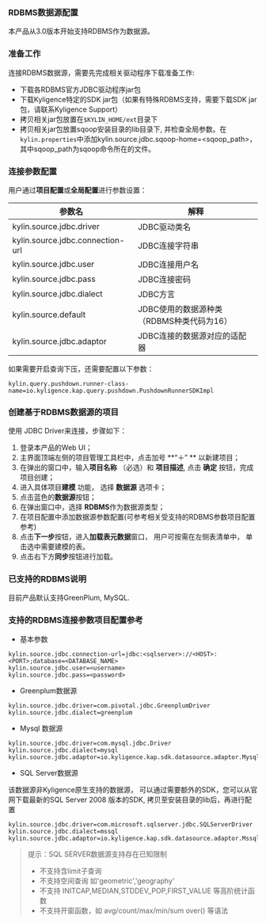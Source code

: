 ### RDBMS数据源配置

本产品从3.0版本开始支持RDBMS作为数据源。

### 准备工作

连接RDBMS数据源，需要先完成相关驱动程序下载准备工作:

- 下载各RDBMS官方JDBC驱动程序jar包
- 下载Kyligence特定的SDK jar包（如果有特殊RDBMS支持，需要下载SDK jar包，请联系Kyligence Support）
- 拷贝相关jar包放置在`$KYLIN_HOME/ext`目录下
- 拷贝相关jar包放置sqoop安装目录的lib目录下, 并检查全局参数。在`kylin.properties`中添加kylin.source.jdbc.sqoop-home=&lt;sqoop_path&gt;，其中sqoop_path为sqoop命令所在的文件。



### 连接参数配置

用户通过**项目配置**或**全局配置**进行参数设置：

| 参数名                           | 解释                                      |
| -------------------------------- | ----------------------------------------- |
| kylin.source.jdbc.driver         | JDBC驱动类名                              |
| kylin.source.jdbc.connection-url | JDBC连接字符串                            |
| kylin.source.jdbc.user           | JDBC连接用户名                            |
| kylin.source.jdbc.pass           | JDBC连接密码                              |
| kylin.source.jdbc.dialect        | JDBC方言                                  |
| kylin.source.default             | JDBC使用的数据源种类（RDBMS种类代码为16） |
| kylin.source.jdbc.adaptor        | JDBC连接的数据源对应的适配器              |

如果需要开启查询下压，还需要配置以下参数：

```properties
kylin.query.pushdown.runner-class-name=io.kyligence.kap.query.pushdown.PushdownRunnerSDKImpl
```



### 创建基于RDBMS数据源的项目

使用 JDBC Driver来连接，步骤如下：

1. 登录本产品的Web UI；
2. 主界面顶端左侧的项目管理工具栏中，点击加号 **“＋” ** 以新建项目；
3. 在弹出的窗口中，输入**项目名称** （必选）和 **项目描述**, 点击 **确定** 按钮，完成项目创建；
4. 进入具体项目**建模** 功能， 选择 **数据源** 选项卡；
5. 点击蓝色的**数据源**按钮；
6. 在弹出窗口中，选择 **RDBMS**作为数据源类型；
7. 在项目配置中添加数据源参数配置(可参考相关受支持的RDBMS参数项目配置参考)
8. 点击**下一步**按钮，进入**加载表元数据**窗口， 用户可按需在左侧表清单中， 单击选中需要建模的表。
9. 点击右下方**同步**按钮进行加载。



### 已支持的RDBMS说明

目前产品默认支持GreenPlum, MySQL. 

### 支持的RDBMS连接参数项目配置参考

- 基本参数

```properties
kylin.source.jdbc.connection-url=jdbc:<sqlserver>://<HOST>:<PORT>;database=<DATABASE_NAME>
kylin.source.jdbc.user=<username>
kylin.source.jdbc.pass=<password>
```

- Greenplum数据源

```properties
kylin.source.jdbc.driver=com.pivotal.jdbc.GreenplumDriver
kylin.source.jdbc.dialect=greenplum
```

- Mysql 数据源

```properties
kylin.source.jdbc.driver=com.mysql.jdbc.Driver
kylin.source.jdbc.dialect=mysql
kylin.source.jdbc.adaptor=io.kyligence.kap.sdk.datasource.adaptor.MysqlAdaptor
```

- SQL Server数据源

该数据源非Kyligence原生支持的数据源， 可以通过需要额外的SDK，您可以从官网下载最新的SQL Server 2008 版本的SDK, 拷贝至安装目录的lib后，再进行配置

```properties
kylin.source.jdbc.driver=com.microsoft.sqlserver.jdbc.SQLServerDriver
kylin.source.jdbc.dialect=mssql
kylin.source.jdbc.adaptor=io.kyligence.kap.sdk.datasource.adaptor.Mssql08Adaptor
```

> 提示：SQL SERVER数据源支持存在已知限制
>
> - 不支持含limit子查询
> - 不支持空间查询 如'geometric','geography'
> - 不支持 INITCAP,MEDIAN,STDDEV_POP,FIRST_VALUE 等高阶统计函数
> - 不支持开窗函数，如 avg/count/max/min/sum over() 等语法
